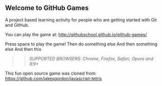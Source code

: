 ## Welcome to GitHub Games

A project based learning activity for people who are getting started with Git and GitHub.

You can play the game at: http://githubschool.github.io/github-games/

Press space to play the game!
Then do something else
And then something else
And then this

>> _*SUPPORTED BROWSERS*: Chrome, Firefox, Safari, Opera and IE9+_

This fun open source game was cloned from: https://github.com/jakesgordon/javascript-tetris
